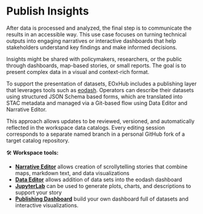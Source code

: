 # Publish Insights

After data is processed and analyzed, the final step is to communicate the results in an accessible way. This use case focuses on turning technical outputs into engaging narratives or interactive dashboards that help stakeholders understand key findings and make informed decisions.

Insights might be shared with policymakers, researchers, or the public through dashboards, map-based stories, or small reports. The goal is to present complex data in a visual and context-rich format.

To support the presentation of datasets, EOxHub includes a publishing layer that leverages tools such as [eodash](https://eodash.org/). Operators can describe their datasets using structured JSON Schema based forms, which are translated into STAC metadata and managed via a Git-based flow using Data Editor and Narrative Editor.

This approach allows updates to be reviewed, versioned, and automatically reflected in the workspace data catalogs. Every editing session corresponds to a separate named branch in a personal GitHub fork of a target catalog repository.

🛠 **Workspace tools:**
- **[Narrative Editor](../applications/narrative_editor.md)** allows creation of scrollytelling stories that combine maps, markdown text, and data visualizations
- **[Data Editor](../applications/data_editor.md)** allows addition of data sets into the eodash dashboard
- **[JupyterLab](../applications/jupyterlab.md)** can be used to generate plots, charts, and descriptions to support your story
- **[Publishing Dashboard](../applications/publishing_dashboard.md)** build your own dashboard full of datasets and interactive visualizations.
